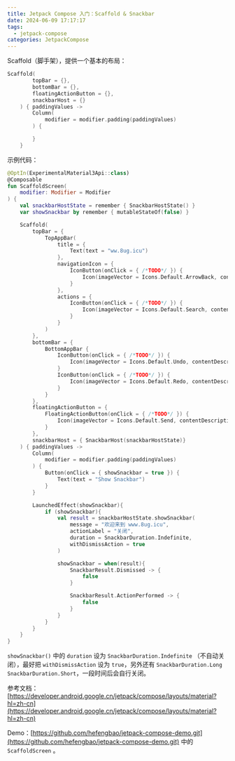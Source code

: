 ```yaml
---
title: Jetpack Compose 入门：Scaffold & Snackbar
date: 2024-06-09 17:17:17
tags:
  - jetpack-compose
categories: JetpackCompose
---
```

Scaffold（脚手架），提供一个基本的布局：

```kotlin
Scaffold(
        topBar = {},
        bottomBar = {},
        floatingActionButton = {},
        snackbarHost = {}
    ) { paddingValues ->
        Column(
            modifier = modifier.padding(paddingValues)
        ) {

        }
    }
```

示例代码：

```kotlin
@OptIn(ExperimentalMaterial3Api::class)
@Composable
fun ScaffoldScreen(
    modifier: Modifier = Modifier
) {
    val snackbarHostState = remember { SnackbarHostState() }
    var showSnackbar by remember { mutableStateOf(false) }

    Scaffold(
        topBar = {
            TopAppBar(
                title = {
                    Text(text = "ww.8ug.icu")
                },
                navigationIcon = {
                    IconButton(onClick = { /*TODO*/ }) {
                        Icon(imageVector = Icons.Default.ArrowBack, contentDescription = null)
                    }
                },
                actions = {
                    IconButton(onClick = { /*TODO*/ }) {
                        Icon(imageVector = Icons.Default.Search, contentDescription = null)
                    }
                }
            )
        },
        bottomBar = {
            BottomAppBar {
                IconButton(onClick = { /*TODO*/ }) {
                    Icon(imageVector = Icons.Default.Undo, contentDescription = null)
                }
                IconButton(onClick = { /*TODO*/ }) {
                    Icon(imageVector = Icons.Default.Redo, contentDescription = null)
                }
            }
        },
        floatingActionButton = {
            FloatingActionButton(onClick = { /*TODO*/ }) {
                Icon(imageVector = Icons.Default.Send, contentDescription = null)
            }
        },
        snackbarHost = { SnackbarHost(snackbarHostState)}
    ) { paddingValues ->
        Column(
            modifier = modifier.padding(paddingValues)
        ) {
            Button(onClick = { showSnackbar = true }) {
                Text(text = "Show Snackbar")
            }
        }

        LaunchedEffect(showSnackbar){
            if (showSnackbar){
                val result = snackbarHostState.showSnackbar(
                    message = "欢迎来到 www.8ug.icu",
                    actionLabel = "关闭",
                    duration = SnackbarDuration.Indefinite,
                    withDismissAction = true
                )

                showSnackbar = when(result){
                    SnackbarResult.Dismissed -> {
                        false
                    }

                    SnackbarResult.ActionPerformed -> {
                        false
                    }
                }
            }
        }
    }
}
```

`showSnackbar()` 中的 `duration` 设为 `SnackbarDuration.Indefinite` （不自动关闭），最好把 `withDismissAction` 设为 `true`，另外还有 `SnackbarDuration.Long` `SnackbarDuration.Short`，一段时间后会自行关闭。

参考文档：[https://developer.android.google.cn/jetpack/compose/layouts/material?hl=zh-cn](https://developer.android.google.cn/jetpack/compose/layouts/material?hl=zh-cn)

Demo：[https://github.com/hefengbao/jetpack-compose-demo.git](https://github.com/hefengbao/jetpack-compose-demo.git) 中的 `ScaffoldScreen` 。